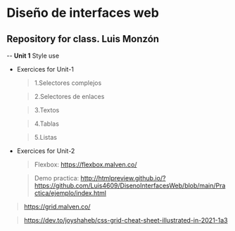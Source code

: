 # Diseño de interfaces web 
## Repository for class. Luis Monzón
-- **Unit 1** Style use

- Exercices for Unit-1 
	> 1.Selectores complejos

    > 2.Selectores de enlaces

    > 3.Textos

    > 4.Tablas

    > 5.Listas

- Exercices for Unit-2
   > Flexbox: https://flexbox.malven.co/
   > 
   
   > Demo practica: http://htmlpreview.github.io/?https://github.com/Luis4609/DisenoInterfacesWeb/blob/main/Practica/ejemplo/index.html  

> https://grid.malven.co/

> https://dev.to/joyshaheb/css-grid-cheat-sheet-illustrated-in-2021-1a3
